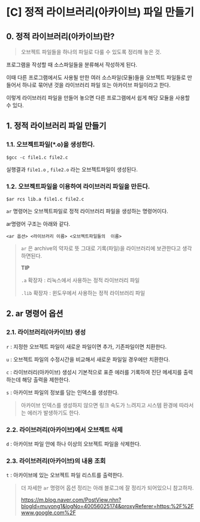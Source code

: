 # [C] 정적 라이브러리(아카이브) 파일 만들기

## 0. 정적 라이브러리(아카이브)란?

> 오브젝트 파일들을 하나의 파일로 다룰 수 있도록 정리해 놓은 것.

프로그램을 작성할 때 소스파일들을 분류해서 작성하게 된다.

이때 다른 프로그램에서도 사용될 만한 여러 소스파일(모듈)들을 오브젝트 파일들로 만들어서 하나로 묶어낸 것을 라이브러리 파일 또는 아카이브 파일이라고 한다.

이렇게 라이브러리 파일을 만들어 놓으면 다른 프로그램에서 쉽게 해당 모듈을 사용할 수 있다.



## 1. 정적 라이브러리 파일 만들기

### 1.1. 오브젝트파일(*.o)을 생성한다.

```
$gcc -c file1.c file2.c
```

실행결과 `file1.o` ,  `file2.o` 라는 오브젝트파일이 생성된다.



### 1.2. 오브젝트파일을 이용하여 라이브러리 파일을 만든다.

```
$ar rcs lib.a file1.c file2.c
```

 `ar` 명령어는 오브젝트파일로 정적 라이브러리 파일을 생성하는 명령어이다.

ar명령어 구조는 아래와 같다.

```
<ar 옵션> <라이브러리 이름> <오브젝트파일들의  이름>
```

> `ar` 은 archive의 약자로 뜻 그대로 기록(파일)을 라이브러리에 보관한다고 생각하면된다.
>
> **TIP**
>
> `.a` 확장자 : 리눅스에서 사용하는 정적 라이브러리 파일
>
> `.lib` 확장자 : 윈도우에서 사용하는 정적 라이브러리 파일



## 2. ar 명령어 옵션

### 2.1. 라이브러리(아카이브) 생성

`r` :  지정한 오브젝트 파일이 새로운 파일이면 추가, 기존파일이면 치환한다.

`u` : 오브젝트 파일의 수정시간을 비교해서 새로운 파일일 경우에만 치환한다.

`c` : 라이브러리(아카이브) 생성시 기본적으로 표준 에러를 기록하여 진단 메세지를 출력하는데 해당 출력을 제한한다.

`s` : 아카이브 파일의 정보를 담는 인덱스를 생성한다. 

> 아카이브 인덱스를 생성하지 않으면 링크 속도가 느려지고 시스템 환경에 따라서는 에러가 발생하기도 한다.



### 2.2. 라이브러리(아카이브)에서 오브젝트 삭제

`d` : 아카이브 파일 안에 하나 이상의 오브젝트 파일을 삭제한다.



### 2.3. 라이브러리(아카이브)의 내용 조회

`t`  : 아카이브에 있는 오브젝트 파일 리스트를 출력한다.



> 더 자세한 `ar` 명령어 옵션 정리는 아래 블로그에 잘 정리가 되어있으니 참고하자.
>
> https://m.blog.naver.com/PostView.nhn?blogId=muyong1&logNo=40056025174&proxyReferer=https:%2F%2Fwww.google.com%2F

